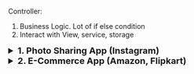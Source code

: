 Controller: 
1. Business Logic. Lot of if else condition
2. Interact with View, service, storage

<details >
 <summary style="font-size: large; font-weight: bold">1. Photo Sharing App (Instagram)</summary>

### Step-1: Requirements(Functional / Non-Functional) & Scoping
![img.png](img.png)

### Step-2: 
### 1. Architecture Design
![img_1.png](img_1.png)
![img_5.png](img_5.png)

### 2. Component Architecture(If Asked)
![img_2.png](img_2.png)

### Step-3: Data Model
![img_3.png](img_3.png)

### Step-4: API
![img_4.png](img_4.png)

### Step-5: Non-Functional Discussion

### 1. Optimization
![img_6.png](img_6.png)

### Step-6: Implementation
![img_7.png](img_7.png)

**Image Editing:**
1. Canvas API can be used to do cropping and other stuffs
2. CSS Filter Editor
![img_8.png](img_8.png)
https://codepen.io/stoumann/pen/MWeNmyb

**Upload File:**
1. We can different strategies to upload file like by Encoding to Base64 or File Chunking
2. Send data in multipart/form-data
![img_9.png](img_9.png)
</details>


<details >
 <summary style="font-size: large; font-weight: bold">2. E-Commerce App (Amazon, Flipkart)</summary>

### Step-1: Requirements(Functional / Non-Functional) & Scoping
![img_10.png](img_10.png)

### Step-2:
### 1. Architecture Design
![img_11.png](img_11.png)
State Management: Don't call API to store whatever user added to cart, use the information from product details page only

### Step-3: Data Model
![img_12.png](img_12.png)

### Step-4: API
![img_13.png](img_13.png)
When you have lot of filter or parameter like in e-commerce then it is preferred to use POST API than GET API


### Step-5: Non-Functional Discussion

### 1. Optimization
![img_14.png](img_14.png)

### 2. SEO
![img_15.png](img_15.png)

### 3. Internationalization / Localization
![img_16.png](img_16.png)

</details>

